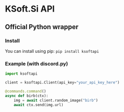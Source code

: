 # KSoft.Si API

## Official Python wrapper
### Install
You can install using pip: `pip install ksoftapi`

### Example (with discord.py)

```python
import ksoftapi

client = ksoftapi.Client(api_key="your_api_key_here")

@commands.command()
async def birb(ctx):
    img = await client.random_image("birb")
    await ctx.send(img.url)
    
```
